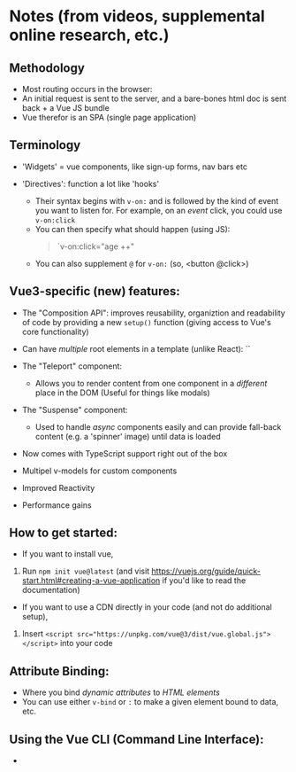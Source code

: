 # Notes (from videos, supplemental online research, etc.)

## Methodology

- Most routing occurs in the browser:
- An initial request is sent to the server, and a bare-bones html doc is sent back + a Vue JS bundle
- Vue therefor is an SPA (single page application)

## Terminology

- 'Widgets' = vue components, like sign-up forms, nav bars etc

- 'Directives': function a lot like 'hooks'
  - Their syntax begins with `v-on:` and is followed by the kind of event you want to listen for. For example, on an _event_ click, you could use `v-on:click`
  - You can then specify what should happen (using JS):
    > `v-on:click="age ++"
  - You can also supplement `@` for `v-on:` (so, <button @click>)

## Vue3-specific (new) features:

- The "Composition API": improves reusability, organiztion and readability of code by providing a new `setup()` function (giving access to Vue's core functionality)
- Can have _multiple_ root elements in a template (unlike React):
  `<template>
    <div> <p>Hello, World</p></div>
    <div> <p>Hello, AGAIN</p></div>
  </template>`

- The "Teleport" component:

  - Allows you to render content from one component in a _different_ place in the DOM (Useful for things like modals)

- The "Suspense" component:

  - Used to handle _async_ components easily and can provide fall-back content (e.g. a 'spinner' image) until data is loaded

- Now comes with TypeScript support right out of the box

- Multipel v-models for custom components

- Improved Reactivity

- Performance gains

## How to get started:

- If you want to install vue,

1. Run `npm init vue@latest` (and visit https://vuejs.org/guide/quick-start.html#creating-a-vue-application if you'd like to read the documentation)

- If you want to use a CDN directly in your code (and not do additional setup),

1. Insert `<script src="https://unpkg.com/vue@3/dist/vue.global.js"></script>` into your code

## Attribute Binding:

- Where you bind _dynamic attributes_ to _HTML elements_
- You can use either `v-bind` or `:` to make a given element bound to data, etc.

## Using the Vue CLI (Command Line Interface):

-
